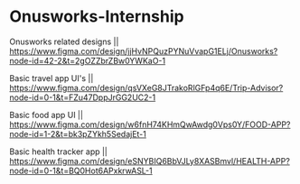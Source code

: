 # Onusworks-Internship

Onusworks related designs || https://www.figma.com/design/jjHvNPQuzPYNuVvapG1ELj/Onusworks?node-id=42-2&t=2gOZZbrZBw0YWKaO-1

Basic travel app UI's || https://www.figma.com/design/qsVXeG8JTrakoRlGFp4q6E/Trip-Advisor?node-id=0-1&t=FZu47DppJrGG2UC2-1

Basic food app UI || https://www.figma.com/design/w6fnH74KHmQwAwdg0Vps0Y/FOOD-APP?node-id=1-2&t=bk3pZYkh5SedajEt-1

Basic health tracker app || https://www.figma.com/design/eSNYBIQ6BbVJLy8XASBmvl/HEALTH-APP?node-id=0-1&t=BQ0Hot6APxkrwASL-1
